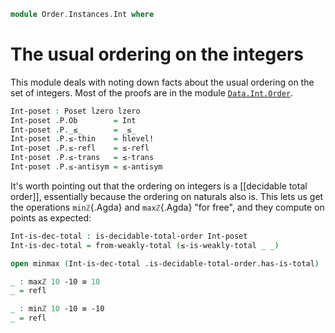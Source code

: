 <!--
```agda
open import 1Lab.Prelude

open import Data.Int.Order
open import Data.Int

open import Order.Diagram.Glb
open import Order.Diagram.Lub
open import Order.Total
open import Order.Base
```
-->

```agda
module Order.Instances.Int where
```

<!--
```agda
private module P = Poset
```
-->

# The usual ordering on the integers

This module deals with noting down facts about the usual ordering on the
set of integers. Most of the proofs are in the module
[`Data.Int.Order`](Data.Int.Order.html).

```agda
Int-poset : Poset lzero lzero
Int-poset .P.Ob        = Int
Int-poset .P._≤_       = _≤_
Int-poset .P.≤-thin    = hlevel!
Int-poset .P.≤-refl    = ≤-refl
Int-poset .P.≤-trans   = ≤-trans
Int-poset .P.≤-antisym = ≤-antisym
```

It's worth pointing out that the ordering on integers is a [[decidable
total order]], essentially because the ordering on naturals also is.
This lets us get the operations `minℤ`{.Agda} and `maxℤ`{.Agda} "for
free", and they compute on points as expected:

```agda
Int-is-dec-total : is-decidable-total-order Int-poset
Int-is-dec-total = from-weakly-total (≤-is-weakly-total _ _)

open minmax (Int-is-dec-total .is-decidable-total-order.has-is-total)
```

<!--
```agda
  renaming
    ( min      to minℤ
    ; min-≤l   to minℤ-≤l
    ; min-≤r   to minℤ-≤r
    ; min-univ to minℤ-univ

    ; max      to maxℤ
    ; max-≤l   to maxℤ-≤l
    ; max-≤r   to maxℤ-≤r
    ; max-univ to maxℤ-univ)
  using () public
```
-->

```agda
_ : maxℤ 10 -10 ≡ 10
_ = refl

_ : minℤ 10 -10 ≡ -10
_ = refl
```
